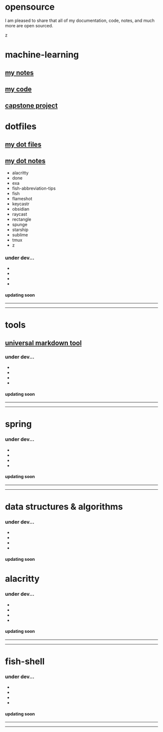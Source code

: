 # opensource
I am pleased to share that all of my documentation, code, notes, and much more are open sourced.


z

# machine-learning
## [my notes](https://github.com/aharo24/opensource/tree/main/machine-learning)
## [my code](https://github.com/aharo24/machine-learning-jupyternotebook)
## [capstone project](https://github.com/aharo24/machine-learning-jupyternotebook/blob/main/Projects/Capstone.ipynb)


# dotfiles
## [my dot files](https://github.com/aharo24/dotfiles)
## [my dot notes](https://github.com/aharo24/opensource/tree/main/dotfiles)

- alacritty
- done
- exa
- fish-abbreviation-tips
- fish
- flameshot
- keycastr 
- obsidian
- raycast
- rectangle
- spunge
- starship
- sublime
- tmux
- z


### under dev...
- 
- 
- 
- 
#### updating soon
---
---

# tools
## [universal markdown tool](https://github.com/aharo24/universal-markdown-linker)
### under dev...
- 
- 
- 
- 
#### updating soon

---
---
# spring
### under dev...
- 
- 
- 
- 
#### updating soon
---
---
# data structures & algorithms
### under dev...
- 
- 
- 
- 
#### updating soon


# alacritty
### under dev...
- 
- 
- 
- 
#### updating soon
---
---
# fish-shell
### under dev...
- 
- 
- 
- 
#### updating soon
---
---
